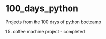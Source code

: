 # 100_days_python
Projects from the 100 days of python bootcamp


15. coffee machine project - completed